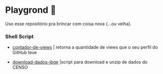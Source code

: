 # Playgrond 🎡

Uso esse repositório pra brincar com coisa nova (...ou velha).

### Shell Script

- [contador-de-views](https://github.com/pedroperegrinaa/playground/tree/master/shellscript/github-profile-views) | retorna a quantidade de views que o seu perfil do GitHub teve

- [download-dados-ibge](https://github.com/pedroperegrinaa/playground/tree/master/shellscript/download-dados-ibge) |script para download e unzip de dados do CENSO
